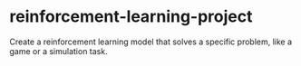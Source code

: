 # reinforcement-learning-project
Create a reinforcement learning model that solves a specific problem, like a game or a simulation task.
